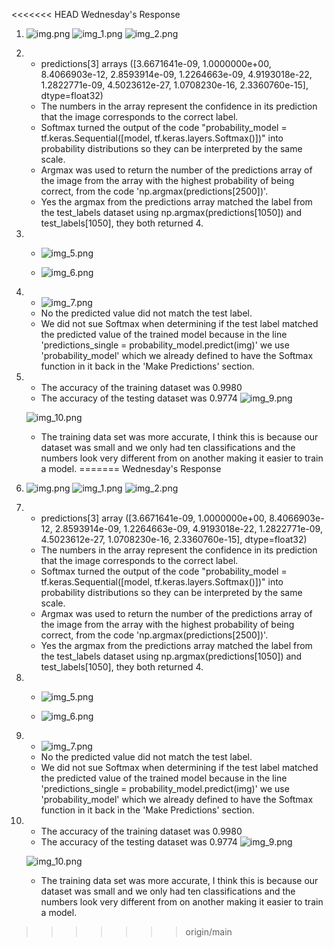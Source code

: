 <<<<<<< HEAD
Wednesday's Response
1. ![img.png](img.png)
   ![img_1.png](img_1.png)
   ![img_2.png](img_2.png)
2. - predictions[3]
     arrays
     ([3.6671641e-09, 1.0000000e+00, 8.4066903e-12, 2.8593914e-09,
     1.2264663e-09, 4.9193018e-22, 1.2822771e-09, 4.5023612e-27,
     1.0708230e-16, 2.3360760e-15], dtype=float32)
    - The numbers in the array represent the confidence in its prediction that the image corresponds to the correct label.
    - Softmax turned the output of the code "probability_model = tf.keras.Sequential([model, tf.keras.layers.Softmax()])" into probability distributions so they can be interpreted by the same scale.
    - Argmax was used to return the number of the predictions array of the image from the array with the highest probability of being correct, from the code 'np.argmax(predictions[2500])'.
    - Yes the argmax from the predictions array matched the label from the test_labels dataset using np.argmax(predictions[1050]) and test_labels[1050], they both returned 4.
3.  - ![img_5.png](img_5.png)
      
    - ![img_6.png](img_6.png)
    

4. 
    - ![img_7.png](img_7.png)
    -  No the predicted value did not match the test label.
    - We did not sue Softmax when determining if the test label matched the predicted value of the trained model because in the line 'predictions_single = probability_model.predict(img)' we use 'probability_model' which we already defined to have the Softmax function in it back in the 'Make Predictions' section.
    
5. - The accuracy of the training dataset was 0.9980
    - The accuracy of the testing dataset was 0.9774
   ![img_9.png](img_9.png)
      
    ![img_10.png](img_10.png)
      - The training data set was more accurate, I think this is because our dataset was small and we only had ten classifications and the numbers look very different from on another making it easier to train a model.
=======
Wednesday's Response
1. ![img.png](img.png)
   ![img_1.png](img_1.png)
   ![img_2.png](img_2.png)
2. - predictions[3]
     array
     ([3.6671641e-09, 1.0000000e+00, 8.4066903e-12, 2.8593914e-09,
     1.2264663e-09, 4.9193018e-22, 1.2822771e-09, 4.5023612e-27,
     1.0708230e-16, 2.3360760e-15], dtype=float32)
    - The numbers in the array represent the confidence in its prediction that the image corresponds to the correct label.
    - Softmax turned the output of the code "probability_model = tf.keras.Sequential([model, tf.keras.layers.Softmax()])" into probability distributions so they can be interpreted by the same scale.
    - Argmax was used to return the number of the predictions array of the image from the array with the highest probability of being correct, from the code 'np.argmax(predictions[2500])'.
    - Yes the argmax from the predictions array matched the label from the test_labels dataset using np.argmax(predictions[1050]) and test_labels[1050], they both returned 4.
3.  - ![img_5.png](img_5.png)
      
    - ![img_6.png](img_6.png)
    

4. 
    - ![img_7.png](img_7.png)
    -  No the predicted value did not match the test label.
    - We did not sue Softmax when determining if the test label matched the predicted value of the trained model because in the line 'predictions_single = probability_model.predict(img)' we use 'probability_model' which we already defined to have the Softmax function in it back in the 'Make Predictions' section.
    
5. - The accuracy of the training dataset was 0.9980
    - The accuracy of the testing dataset was 0.9774
   ![img_9.png](img_9.png)
      
    ![img_10.png](img_10.png)
      - The training data set was more accurate, I think this is because our dataset was small and we only had ten classifications and the numbers look very different from on another making it easier to train a model.
>>>>>>> origin/main
